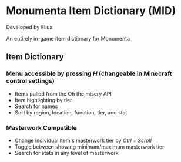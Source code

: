 # Monumenta Item Dictionary (MID)
Developed by Eliux

An entirely in-game item dictionary for Monumenta

## Item Dictionary
### Menu accessible by pressing _H_ (changeable in Minecraft control settings)
- Items pulled from the Oh the misery API
- Item highlighting by tier
- Search for names
- Sort by region, location, function, tier, and stat

### Masterwork Compatible 
- Change individual item's masterwork tier by _Ctrl + Scroll_
- Toggle between showing minimum/maximum masterwork tier
- Search for stats in any level of masterwork